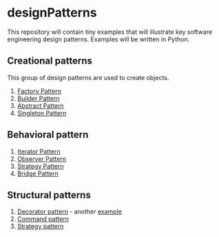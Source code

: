 # designPatterns
This repository will contain tiny examples that will illustrate 
key software engineering design patterns. Examples will be written in Python.

## Creational patterns
This group of design patterns are used to create objects.
1. [Factory Pattern](https://github.com/krispingal/designPatterns/blob/main/biriyaniFactory.py)
2. [Builder Pattern](https://github.com/krispingal/designPatterns/blob/main/omeletteBuilder.py)
3. [Abstract Pattern](https://github.com/krispingal/designPatterns/blob/main/queueAbstract.py)
4. [Singleton Pattern](https://github.com/krispingal/designPatterns/blob/main/cacheSingleton.py)

## Behavioral pattern

1. [Iterator Pattern](https://github.com/krispingal/designPatterns/blob/main/linkedListIterator.py)
1. [Observer Pattern](https://github.com/krispingal/designPatterns/blob/main/mailingListObserver.py)
2. [Strategy Pattern](https://github.com/krispingal/designPatterns/blob/main/distanceStrategy.py)
3. [Bridge Pattern](https://github.com/krispingal/designPatterns/blob/main/paymentBridge.py)

## Structural patterns
1. [Decorator pattern](https://github.com/krispingal/designPatterns/blob/main/sandwichDecorator.py) - another [example](https://github.com/krispingal/designPatterns/blob/main/loggerDecorator.py)
1. [Command pattern](https://github.com/krispingal/designPatterns/blob/main/chessCommand.py)
1. [Strategy pattern](https://github.com/krispingal/designPatterns/blob/main/routePlannerStrategy.py)

